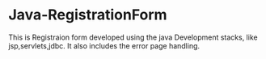 # Java-RegistrationForm
This is Registraion form developed using the java Development stacks, like jsp,servlets,jdbc. It also includes the error page handling.
